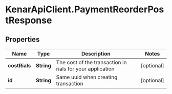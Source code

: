 # KenarApiClient.PaymentReorderPostResponse

## Properties

Name | Type | Description | Notes
------------ | ------------- | ------------- | -------------
**costRials** | **String** | The cost of the transaction in rials for your application | [optional] 
**id** | **String** | Same uuid when creating transaction | [optional] 


